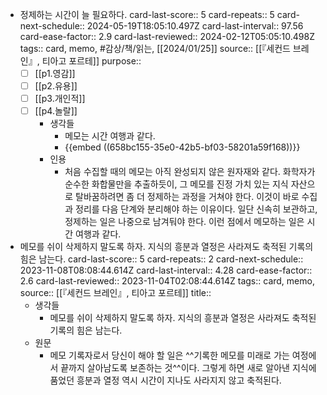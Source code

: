 - 정제하는 시간이 늘 필요하다.
  card-last-score:: 5
  card-repeats:: 5
  card-next-schedule:: 2024-05-19T18:05:10.497Z
  card-last-interval:: 97.56
  card-ease-factor:: 2.9
  card-last-reviewed:: 2024-02-12T05:05:10.498Z
  tags:: card, memo, #감상/책/읽는, [[2024/01/25]] 
  source:: [[『세컨드 브레인』, 티아고 포르테]] 
  purpose:: 
  * [ ] [[p1.영감]] 
  * [ ] [[p2.유용]]
  * [ ] [[p3.개인적]]
  * [ ] [[p4.놀랄]]
	- 생각들
		- 메모는 시간 여행과 같다.
		- {{embed ((658bc155-35e0-42b5-bf03-58201a59f168))}}
	- 인용
		- 처음 수집할 때의 메모는 아직 완성되지 않은 원자재와 같다. 화학자가 순수한 화합물만을 추출하듯이, 그 메모를 진정 가치 있는 지식 자산으로 탈바꿈하려면 좀 더 정제하는 과정을 거쳐야 한다. 이것이 바로 수집과 정리를 다음 단계와 분리해야 하는 이유이다. 일단 신속히 보관하고, 정제하는 일은 나중으로 남겨둬야 한다. 이런 점에서 메모하는 일은 시간 여행과 같다.
- 메모를 쉬이 삭제하지 말도록 하자. 지식의 흥분과 열정은 사라져도 축적된 기록의 힘은 남는다.
  card-last-score:: 5
  card-repeats:: 2
  card-next-schedule:: 2023-11-08T08:08:44.614Z
  card-last-interval:: 4.28
  card-ease-factor:: 2.6
  card-last-reviewed:: 2023-11-04T02:08:44.614Z
  tags:: card, memo,
  source:: [[『세컨드 브레인』, 티아고 포르테]] 
  title::
	- 생각들
		- 메모를 쉬이 삭제하지 말도록 하자. 지식의 흥분과 열정은 사라져도 축적된 기록의 힘은 남는다.
	- 원문
		- 메모 기록자로서 당신이 해야 할 일은 ^^기록한 메모를 미래로 가는 여정에서 끝까지 살아남도록 보존하는 것^^이다. 그렇게 하면 새로 알아낸 지식에 품었던 흥분과 열정 역시 시간이 지나도 사라지지 않고 축적된다.